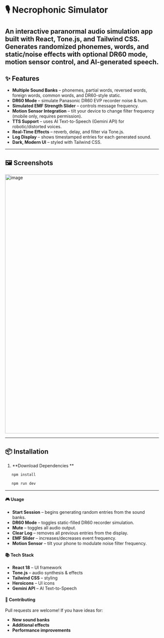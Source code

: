 # 🎙️ Necrophonic Simulator

An interactive **paranormal audio simulation app** built with **React**, **Tone.js**, and **Tailwind CSS**.  
Generates randomized phonemes, words, and static/noise effects with optional DR60 mode, motion sensor control, and AI-generated speech.
---

## ✨ Features

- **Multiple Sound Banks** – phonemes, partial words, reversed words, foreign words, common words, and DR60-style static.
- **DR60 Mode** – simulate Panasonic DR60 EVP recorder noise & hum.
- **Simulated EMF Strength Slider** – controls message frequency.
- **Motion Sensor Integration** – tilt your device to change filter frequency (mobile only, requires permission).
- **TTS Support** – uses AI Text-to-Speech (Gemini API) for robotic/distorted voices.
- **Real-Time Effects** – reverb, delay, and filter via Tone.js.
- **Log Display** – shows timestamped entries for each generated sound.
- **Dark, Modern UI** – styled with Tailwind CSS.

---

## 🖼️ Screenshots
<img width="681" height="847" alt="image" src="https://github.com/user-attachments/assets/69a321b7-94ad-49b6-aad8-7acc8202e929" />


---

## 📦 Installation

1. **Download Dependencies **
```bash
   npm install
```

```bash
   npm run dev
```

---

#### 🎮 Usage
- **Start Session** – begins generating random entries from the sound banks.
- **DR60 Mode** – toggles static-filled DR60 recorder simulation.
- **Mute** – toggles all audio output.
- **Clear Log** – removes all previous entries from the display.
- **EMF Slider** – increases/decreases event frequency.
- **Motion Sensor** – tilt your phone to modulate noise filter frequency.

#### 📚 Tech Stack
- **React 18** – UI framework
- **Tone.js** – audio synthesis & effects
- **Tailwind CSS** – styling
- **Heroicons** – UI icons
- **Gemini API** – AI Text-to-Speech

#### 🤝 Contributing
Pull requests are welcome! If you have ideas for:
- **New sound banks**
- **Additional effects**
- **Performance improvements**

